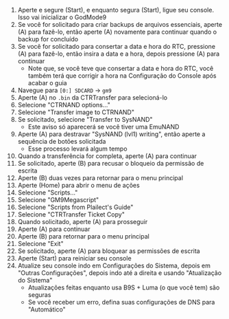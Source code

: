 1. Aperte e segure (Start), e enquanto segura (Start), ligue seu console. Isso vai inicializar o GodMode9
2. Se você for solicitado para criar backups de arquivos essenciais, aperte (A) para fazê-lo, então aperte (A) novamente para continuar quando o backup for concluído
3. Se você for solicitado para consertar a data e hora do RTC, pressione (A) para fazê-lo, então insira a data e a hora, depois pressione (A) para continuar
   - Note que, se você teve que consertar a data e hora do RTC, você também terá que corrigir a hora na Configuração do Console após acabar o guia
4. Navegue para `[0:] SDCARD` -> `gm9`
5. Aperte (A) no `.bin` da CTRTransfer para selecioná-lo
6. Selecione "CTRNAND options..."
7. Selecione "Transfer image to CTRNAND"
8. Se solicitado, selecione "Transfer to SysNAND"
   - Este aviso só aparecerá se você tiver uma EmuNAND
9. Aperte (A) para destravar "SysNAND (lvl1) writing", então aperte a sequência de botões solicitada
   - Esse processo levará algum tempo
10. Quando a transferência for completa, aperte (A) para continuar
11. Se solicitado, aperte (B) para recusar o bloqueio da permissão de escrita
12. Aperte (B) duas vezes para retornar para o menu principal
13. Aperte (Home) para abrir o menu de ações
14. Selecione "Scripts..."
15. Selecione "GM9Megascript"
16. Selecione "Scripts from Plailect's Guide"
17. Selecione "CTRTransfer Ticket Copy"
18. Quando solicitado, aperte (A) para prosseguir
19. Aperte (A) para continuar
20. Aperte (B) para retornar para o menu principal
21. Selecione "Exit"
22. Se solicitado, aperte (A) para bloquear as permissões de escrita
23. Aperte (Start) para reiniciar seu console
24. Atualize seu console indo em Configurações do Sistema, depois em "Outras Configurações", depois indo até a direita e usando "Atualização do Sistema"
    - Atualizações feitas enquanto usa B9S + Luma (o que você tem) são seguras
    - Se você receber um erro, defina suas configurações de DNS para "Automático"
